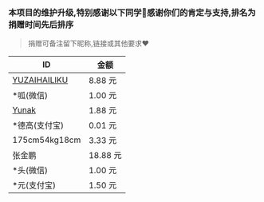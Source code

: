### 本项目的维护升级,特别感谢以下同学🌹感谢你们的肯定与支持,排名为捐赠时间先后排序

> 捐赠可备注留下昵称,链接或其他要求❤️

| ID                                              | 金额     |
| ----------------------------------------------- | -------- |
| [YUZAIHAILIKU](https://github.com/YUZAIHAILIKU) | 8.88 元  |
| *呱(微信)                                       | 1.00 元  |
| [Yunak](https://github.com/Yunak)               | 1.88 元  |
| *德高(支付宝)                                   | 0.01 元  |
| 175cm54kg18cm                                   | 3.33 元  |
| 张金鹏                                          | 18.88 元 |
| *头(微信)                                       | 1.00 元  |
| *元(支付宝)                                     | 1.50 元  |